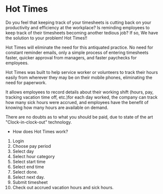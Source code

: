 # Hot Times

Do you feel that keeping track of your timesheets is cutting back on your productivity and efficiency at the workplace? Is reminding employees to keep track of their timesheets becoming another tedious job?
If so, We have the solution to your problem! Hot Times!!

Hot Times will eliminate the need for this antiquated practice. No need for constant reminder emails, only a simple process of entering timesheets faster, quicker approval from managers, and faster paychecks for employees.


Hot Times was built to help service worker or volunteers to track their hours easily from wherever they may be on their mobile phones,  eliminating the need for paperwork.

It allows employees to record details about their working shift (hours, pay, tracking vacation time off, etc.)for each day worked, the company can track how many sick hours were accrued, and employees have the benefit of knowing how many hours are available on demand. 

There are no doubts as to what you should be  paid, due to state of the art "Clock-in-clock-out" technology.

- How does Hot Times work?
1. Login
2. Choose pay period
3. Select day
4. Select hour category
5. Select start time
6. Select end time
7. Select done.
8. Select next day.
9. Submit timesheet
10. Check out accrued vacation hours and sick hours.